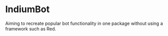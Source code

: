# IndiumBot
Aiming to recreate popular bot functionality in one package without using a framework such as Red.
